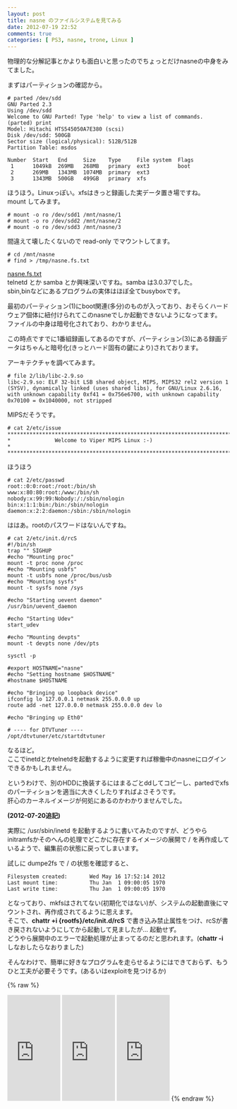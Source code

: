 ```yaml
---
layout: post
title: nasne のファイルシステムを見てみる
date: 2012-07-19 22:52
comments: true
categories: [ PS3, nasne, trone, Linux ]
---
```

物理的な分解記事とかよりも面白いと思ったのでちょっとだけnasneの中身をみてました。

<!-- more -->

まずはパーティションの確認から。

    # parted /dev/sdd
    GNU Parted 2.3
    Using /dev/sdd
    Welcome to GNU Parted! Type 'help' to view a list of commands.
    (parted) print
    Model: Hitachi HTS545050A7E380 (scsi)
    Disk /dev/sdd: 500GB
    Sector size (logical/physical): 512B/512B
    Partition Table: msdos
    
    Number  Start   End     Size    Type     File system  Flags
     1      1049kB  269MB   268MB   primary  ext3         boot
     2      269MB   1343MB  1074MB  primary  ext3
     3      1343MB  500GB   499GB   primary  xfs

ほうほう。Linuxっぽい。xfsはきっと録画した実データ置き場ですね。  
mount してみます。

    # mount -o ro /dev/sdd1 /mnt/nasne/1
    # mount -o ro /dev/sdd2 /mnt/nasne/2
    # mount -o ro /dev/sdd3 /mnt/nasne/3

間違えて壊したくないので read-only でマウントしてます。  

    # cd /mnt/nasne
    # find > /tmp/nasne.fs.txt

[nasne.fs.txt](http://note.ga.vg/assets/nasne.fs.txt)  
telnetd とか samba とか興味深いですね。samba は3.0.37でした。  
sbin,binなどにあるプログラムの実体はほぼ全てbusyboxです。  

最初のパーティション(1)にboot関連(多分)のものが入っており、おそらくハードウェア個体に紐付けられてこのnasneでしか起動できないようになってます。  
ファイルの中身は暗号化されており、わかりません。  

この時点ですでに1番組録画してあるのですが、パーティション(3)にある録画データはちゃんと暗号化(きっとハード固有の鍵により)されております。  

アーキテクチャを調べてみます。

    # file 2/lib/libc-2.9.so
    libc-2.9.so: ELF 32-bit LSB shared object, MIPS, MIPS32 rel2 version 1 (SYSV), dynamically linked (uses shared libs), for GNU/Linux 2.6.16, with unknown capability 0xf41 = 0x756e6700, with unknown capability 0x70100 = 0x1040000, not stripped

MIPSだそうです。

    # cat 2/etc/issue
    ********************************************************************************
    *              Welcome to Viper MIPS Linux :-)                                 *
    ********************************************************************************

ほうほう

    # cat 2/etc/passwd
    root::0:0:root:/root:/bin/sh
    www:x:80:80:root:/www:/bin/sh
    nobody:x:99:99:Nobody:/:/sbin/nologin
    bin:x:1:1:bin:/bin:/sbin/nologin
    daemon:x:2:2:daemon:/sbin:/sbin/nologin

ははあ。rootのパスワードはないんですね。

    # cat 2/etc/init.d/rcS
    #!/bin/sh
    trap "" SIGHUP
    #echo "Mounting proc"
    mount -t proc none /proc
    #echo "Mounting usbfs"
    mount -t usbfs none /proc/bus/usb
    #echo "Mounting sysfs"
    mount -t sysfs none /sys
    
    #echo "Starting uevent daemon"
    /usr/bin/uevent_daemon

    #echo "Starting Udev"
    start_udev
    
    #echo "Mounting devpts"
    mount -t devpts none /dev/pts
    
    sysctl -p
    
    #export HOSTNAME="nasne"
    #echo "Setting hostname $HOSTNAME"
    #hostname $HOSTNAME
    
    #echo "Bringing up loopback device"
    ifconfig lo 127.0.0.1 netmask 255.0.0.0 up
    route add -net 127.0.0.0 netmask 255.0.0.0 dev lo
    
    #echo "Bringing up Eth0"
    
    # ---- for DTVTuner ----
    /opt/dtvtuner/etc/startdtvtuner


なるほど。  
ここでinetdとかtelnetdを起動するように変更すれば稼働中のnasneにログインできるかもしれません。  

というわけで、別のHDDに換装するにはまるごとddしてコピーし、partedでxfsのパーティションを適当に大きくしたりすればよさそうです。  
肝心のカーネルイメージが何処にあるのかわかりませんでした。  

**(2012-07-20追記)**  

実際に /usr/sbin/inetd を起動するように書いてみたのですが、どうやらinitramfsかそのへんの処理でどこかに存在するイメージの展開で / を再作成しているようで、編集前の状態に戻ってしまいます。  

試しに dumpe2fs で / の状態を確認すると、

    Filesystem created:       Wed May 16 17:52:14 2012
    Last mount time:          Thu Jan  1 09:00:05 1970
    Last write time:          Thu Jan  1 09:00:05 1970

となっており、mkfsはされてない(初期化ではない)が、システムの起動直後にマウントされ、再作成されてるように思えます。  
そこで、__chattr +i {rootfs}/etc/init.d/rcS__ で書き込み禁止属性をつけ、rcSが書き戻されないようにしてから起動して見ましたが… 起動せず。  
どうやら展開中のエラーで起動処理が止まってるのだと思われます。(__chattr -i__ しなおしたらなおりました)  

そんなわけで、簡単に好きなプログラムを走らせるようにはできておらず、もうひと工夫が必要そうです。(あるいはexploitを見つけるか)  

{% raw %}
<iframe src="http://rcm-jp.amazon.co.jp/e/cm?lt1=_blank&bc1=000000&IS2=1&bg1=FFFFFF&fc1=000000&lc1=0000FF&t=takuojp02-22&o=9&p=8&l=as4&m=amazon&f=ifr&ref=ss_til&asins=B007V9T9ZK" style="width:120px;height:240px;" scrolling="no" marginwidth="0" marginheight="0" frameborder="0"></iframe>
<iframe src="http://rcm-jp.amazon.co.jp/e/cm?lt1=_blank&bc1=000000&IS2=1&bg1=FFFFFF&fc1=000000&lc1=0000FF&t=takuojp02-22&o=9&p=8&l=as4&m=amazon&f=ifr&ref=ss_til&asins=B0034KZXBO" style="width:120px;height:240px;" scrolling="no" marginwidth="0" marginheight="0" frameborder="0"></iframe>
<iframe src="http://rcm-jp.amazon.co.jp/e/cm?lt1=_blank&bc1=000000&IS2=1&bg1=FFFFFF&fc1=000000&lc1=0000FF&t=takuojp02-22&o=9&p=8&l=as4&m=amazon&f=ifr&ref=ss_til&asins=B0035V5EA2" style="width:120px;height:240px;" scrolling="no" marginwidth="0" marginheight="0" frameborder="0"></iframe>
{% endraw %}

